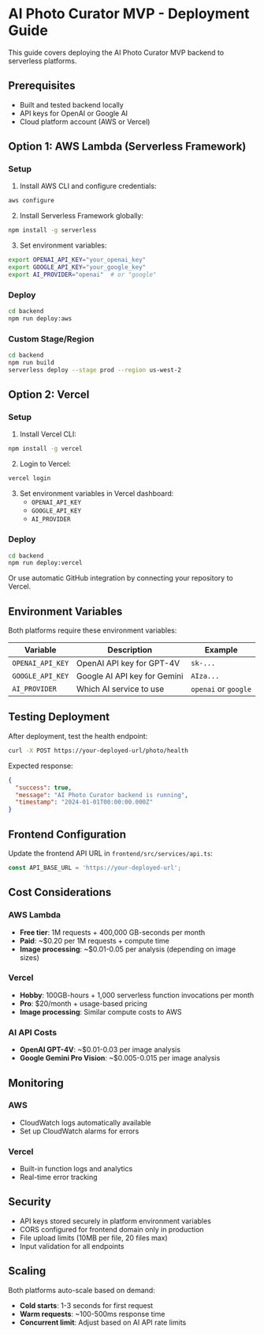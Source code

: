 # AI Photo Curator MVP - Deployment Guide

This guide covers deploying the AI Photo Curator MVP backend to serverless platforms.

## Prerequisites

- Built and tested backend locally
- API keys for OpenAI or Google AI
- Cloud platform account (AWS or Vercel)

## Option 1: AWS Lambda (Serverless Framework)

### Setup

1. Install AWS CLI and configure credentials:
```bash
aws configure
```

2. Install Serverless Framework globally:
```bash
npm install -g serverless
```

3. Set environment variables:
```bash
export OPENAI_API_KEY="your_openai_key"
export GOOGLE_API_KEY="your_google_key"  
export AI_PROVIDER="openai"  # or "google"
```

### Deploy

```bash
cd backend
npm run deploy:aws
```

### Custom Stage/Region

```bash
cd backend
npm run build
serverless deploy --stage prod --region us-west-2
```

## Option 2: Vercel

### Setup

1. Install Vercel CLI:
```bash
npm install -g vercel
```

2. Login to Vercel:
```bash
vercel login
```

3. Set environment variables in Vercel dashboard:
   - `OPENAI_API_KEY`
   - `GOOGLE_API_KEY`
   - `AI_PROVIDER`

### Deploy

```bash
cd backend
npm run deploy:vercel
```

Or use automatic GitHub integration by connecting your repository to Vercel.

## Environment Variables

Both platforms require these environment variables:

| Variable | Description | Example |
|----------|-------------|---------|
| `OPENAI_API_KEY` | OpenAI API key for GPT-4V | `sk-...` |
| `GOOGLE_API_KEY` | Google AI API key for Gemini | `AIza...` |
| `AI_PROVIDER` | Which AI service to use | `openai` or `google` |

## Testing Deployment

After deployment, test the health endpoint:

```bash
curl -X POST https://your-deployed-url/photo/health
```

Expected response:
```json
{
  "success": true,
  "message": "AI Photo Curator backend is running",
  "timestamp": "2024-01-01T00:00:00.000Z"
}
```

## Frontend Configuration

Update the frontend API URL in `frontend/src/services/api.ts`:

```typescript
const API_BASE_URL = 'https://your-deployed-url';
```

## Cost Considerations

### AWS Lambda
- **Free tier**: 1M requests + 400,000 GB-seconds per month
- **Paid**: ~$0.20 per 1M requests + compute time
- **Image processing**: ~$0.01-0.05 per analysis (depending on image sizes)

### Vercel
- **Hobby**: 100GB-hours + 1,000 serverless function invocations per month
- **Pro**: $20/month + usage-based pricing
- **Image processing**: Similar compute costs to AWS

### AI API Costs
- **OpenAI GPT-4V**: ~$0.01-0.03 per image analysis
- **Google Gemini Pro Vision**: ~$0.005-0.015 per image analysis

## Monitoring

### AWS
- CloudWatch logs automatically available
- Set up CloudWatch alarms for errors

### Vercel  
- Built-in function logs and analytics
- Real-time error tracking

## Security

- API keys stored securely in platform environment variables
- CORS configured for frontend domain only in production
- File upload limits (10MB per file, 20 files max)
- Input validation for all endpoints

## Scaling

Both platforms auto-scale based on demand:
- **Cold starts**: 1-3 seconds for first request
- **Warm requests**: ~100-500ms response time
- **Concurrent limit**: Adjust based on AI API rate limits